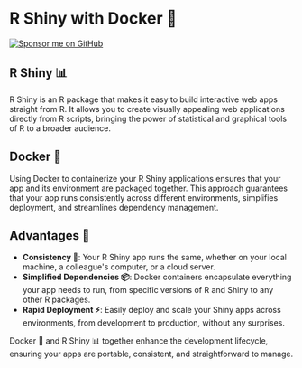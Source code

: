 # R Shiny with Docker 🚀

<a href="https://github.com/sponsors/mattmajestic"><img src="https://img.shields.io/badge/Sponsor-GitHub-black?style=for-the-badge&logo=github" alt="Sponsor me on GitHub"></a>

## R Shiny 📊

R Shiny is an R package that makes it easy to build interactive web apps straight from R. It allows you to create visually appealing web applications directly from R scripts, bringing the power of statistical and graphical tools of R to a broader audience.

## Docker 🐳

Using Docker to containerize your R Shiny applications ensures that your app and its environment are packaged together. This approach guarantees that your app runs consistently across different environments, simplifies deployment, and streamlines dependency management.

## Advantages 🌟

- **Consistency 🔄**: Your R Shiny app runs the same, whether on your local machine, a colleague's computer, or a cloud server.
- **Simplified Dependencies 📦**: Docker containers encapsulate everything your app needs to run, from specific versions of R and Shiny to any other R packages.
- **Rapid Deployment ⚡**: Easily deploy and scale your Shiny apps across environments, from development to production, without any surprises.

Docker 🐳 and R Shiny 📊 together enhance the development lifecycle, ensuring your apps are portable, consistent, and straightforward to manage.
